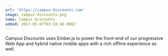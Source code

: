 ```yaml
---
url: 'https://campus-discounts.com'
image: campus-discounts.png
name: Campus Discounts
added: 2017-05-07T03:18:40.000Z
---
```

Campus Discounts uses Ember.js to power the front-end of our progressive Web App and hybrid native mobile apps with a rich offline experience as well.